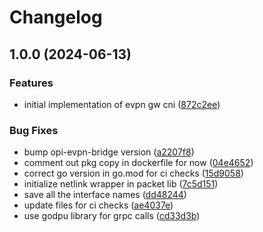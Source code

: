 # Changelog

## 1.0.0 (2024-06-13)


### Features

* initial implementation of evpn gw cni ([872c2ee](https://github.com/sandersms/opi-gateway-evpn-cni/commit/872c2eea37cc4921dfe3e918100f6edcbddaa14c))


### Bug Fixes

* bump opi-evpn-bridge version ([a2207f8](https://github.com/sandersms/opi-gateway-evpn-cni/commit/a2207f8230bec1495e7a044daf43e2649e2cc568))
* comment out pkg copy in dockerfile for now ([04e4652](https://github.com/sandersms/opi-gateway-evpn-cni/commit/04e46525353d690282c32188cf5a4a061d574e8c))
* correct go version in go.mod for ci checks ([15d9058](https://github.com/sandersms/opi-gateway-evpn-cni/commit/15d9058f88be1e71f8eb9a51a9ec7d0de0e341ff))
* initialize netlink wrapper in packet lib ([7c5d151](https://github.com/sandersms/opi-gateway-evpn-cni/commit/7c5d151841a49b2bd5a3ddaf7dccc0033a88df2d))
* save all the interface names ([dd48244](https://github.com/sandersms/opi-gateway-evpn-cni/commit/dd48244097cb49da70f40ced119ff4e9b6e48e88))
* update files for ci checks ([ae4037e](https://github.com/sandersms/opi-gateway-evpn-cni/commit/ae4037e00f79af3d7afb94fbbae8d89fc8db0157))
* use godpu library for grpc calls ([cd33d3b](https://github.com/sandersms/opi-gateway-evpn-cni/commit/cd33d3b78d0708739c8f024feafcb1db3c0d8e84))
